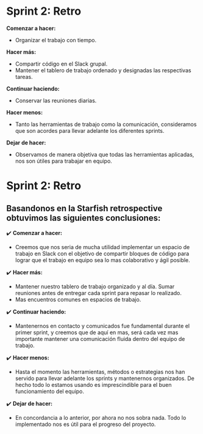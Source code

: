 # Sprint 2: Retro


**Comenzar a hacer:**
- Organizar el trabajo con tiempo.

**Hacer más:**
- Compartir código en el Slack grupal.
- Mantener el tablero de trabajo ordenado y designadas las respectivas tareas.

**Continuar haciendo:**
- Conservar las reuniones diarias.

**Hacer menos:**
- Tanto las herramientas de trabajo como la comunicación, consideramos que son acordes para llevar adelante los diferentes sprints.

**Dejar de hacer:**
- Observamos de manera objetiva que todas las herramientas aplicadas, nos son útiles para trabajar en equipo.


# Sprint 2: Retro

## **Basandonos en  la Starfish retrospective obtuvimos las siguientes conclusiones:**

:heavy_check_mark:  **Comenzar a hacer:**
- Creemos que nos seria de mucha utilidad implementar un espacio de trabajo en Slack con el objetivo de compartir bloques de código para lograr que el trabajo en equipo sea lo mas colaborativo y ágil posible.

:heavy_check_mark: **Hacer más:**
- Mantener nuestro tablero de trabajo organizado y al día. Sumar reuniones antes de entregar cada sprint para repasar lo realizado.
- Mas encuentros comunes en espacios de trabajo.

:heavy_check_mark: **Continuar haciendo:**
- Mantenernos en contacto y comunicados fue fundamental durante el primer sprint, y creemos que de aquí en mas, será cada vez mas importante mantener una comunicación fluida dentro del equipo de trabajo.

:heavy_check_mark: **Hacer menos:**
- Hasta el momento las herramientas, métodos o estrategias nos han servido para llevar adelante los sprints y mantenernos organizados. De hecho todo lo estamos usando es imprescindible para el buen funcionamiento del equipo.

:heavy_check_mark: **Dejar de hacer:**
- En concordancia a lo anterior, por ahora no nos sobra nada. Todo lo implementado nos es útil para el progreso del proyecto.
